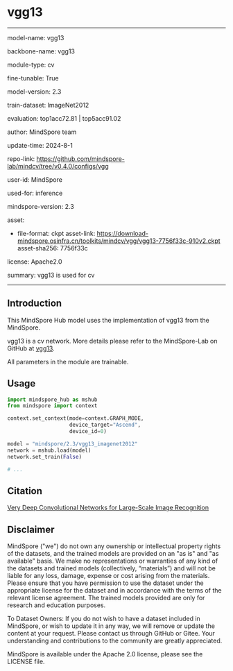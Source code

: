 # vgg13

---

model-name: vgg13

backbone-name: vgg13

module-type: cv

fine-tunable: True

model-version: 2.3

train-dataset: ImageNet2012

evaluation: top1acc72.81 | top5acc91.02

author: MindSpore team

update-time: 2024-8-1

repo-link: <https://github.com/mindspore-lab/mindcv/tree/v0.4.0/configs/vgg>

user-id: MindSpore

used-for: inference

mindspore-version: 2.3

asset:

-
    file-format: ckpt
    asset-link: <https://download-mindspore.osinfra.cn/toolkits/mindcv/vgg/vgg13-7756f33c-910v2.ckpt>
    asset-sha256: 7756f33c

license: Apache2.0

summary: vgg13 is used for cv

---

## Introduction

This MindSpore Hub model uses the implementation of vgg13 from the MindSpore.

vgg13 is a cv network. More details please refer to the MindSpore-Lab on GitHub at [vgg13](https://github.com/mindspore-lab/mindcv/blob/v0.4.0/configs/vgg/README.md).

All parameters in the module are trainable.

## Usage

```python
import mindspore_hub as mshub
from mindspore import context

context.set_context(mode=context.GRAPH_MODE,
                    device_target="Ascend",
                    device_id=0)

model = "mindspore/2.3/vgg13_imagenet2012"
network = mshub.load(model)
network.set_train(False)

# ...
```

## Citation

[Very Deep Convolutional Networks for Large-Scale Image Recognition](https://arxiv.org/pdf/1409.1556.pdf)

## Disclaimer

MindSpore ("we") do not own any ownership or intellectual property rights of the datasets, and the trained models are provided on an "as is" and "as available" basis. We make no representations or warranties of any kind of the datasets and trained models (collectively, “materials”) and will not be liable for any loss, damage, expense or cost arising from the materials. Please ensure that you have permission to use the dataset under the appropriate license for the dataset and in accordance with the terms of the relevant license agreement. The trained models provided are only for research and education purposes.

To Dataset Owners: If you do not wish to have a dataset included in MindSpore, or wish to update it in any way, we will remove or update the content at your request. Please contact us through GitHub or Gitee. Your understanding and contributions to the community are greatly appreciated.

MindSpore is available under the Apache 2.0 license, please see the LICENSE file.
